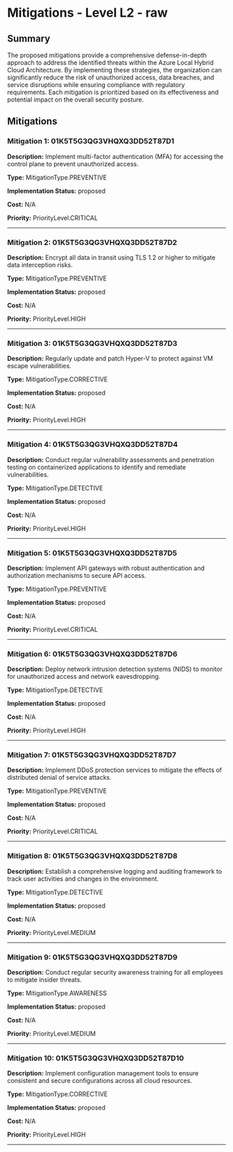 # Mitigations - Level L2 - raw

## Summary

The proposed mitigations provide a comprehensive defense-in-depth approach to address the identified threats within the Azure Local Hybrid Cloud Architecture. By implementing these strategies, the organization can significantly reduce the risk of unauthorized access, data breaches, and service disruptions while ensuring compliance with regulatory requirements. Each mitigation is prioritized based on its effectiveness and potential impact on the overall security posture.

## Mitigations

### Mitigation 1: 01K5T5G3QG3VHQXQ3DD52T87D1

**Description:** Implement multi-factor authentication (MFA) for accessing the control plane to prevent unauthorized access.

**Type:** MitigationType.PREVENTIVE

**Implementation Status:** proposed

**Cost:** N/A

**Priority:** PriorityLevel.CRITICAL

---

### Mitigation 2: 01K5T5G3QG3VHQXQ3DD52T87D2

**Description:** Encrypt all data in transit using TLS 1.2 or higher to mitigate data interception risks.

**Type:** MitigationType.PREVENTIVE

**Implementation Status:** proposed

**Cost:** N/A

**Priority:** PriorityLevel.HIGH

---

### Mitigation 3: 01K5T5G3QG3VHQXQ3DD52T87D3

**Description:** Regularly update and patch Hyper-V to protect against VM escape vulnerabilities.

**Type:** MitigationType.CORRECTIVE

**Implementation Status:** proposed

**Cost:** N/A

**Priority:** PriorityLevel.HIGH

---

### Mitigation 4: 01K5T5G3QG3VHQXQ3DD52T87D4

**Description:** Conduct regular vulnerability assessments and penetration testing on containerized applications to identify and remediate vulnerabilities.

**Type:** MitigationType.DETECTIVE

**Implementation Status:** proposed

**Cost:** N/A

**Priority:** PriorityLevel.HIGH

---

### Mitigation 5: 01K5T5G3QG3VHQXQ3DD52T87D5

**Description:** Implement API gateways with robust authentication and authorization mechanisms to secure API access.

**Type:** MitigationType.PREVENTIVE

**Implementation Status:** proposed

**Cost:** N/A

**Priority:** PriorityLevel.CRITICAL

---

### Mitigation 6: 01K5T5G3QG3VHQXQ3DD52T87D6

**Description:** Deploy network intrusion detection systems (NIDS) to monitor for unauthorized access and network eavesdropping.

**Type:** MitigationType.DETECTIVE

**Implementation Status:** proposed

**Cost:** N/A

**Priority:** PriorityLevel.HIGH

---

### Mitigation 7: 01K5T5G3QG3VHQXQ3DD52T87D7

**Description:** Implement DDoS protection services to mitigate the effects of distributed denial of service attacks.

**Type:** MitigationType.PREVENTIVE

**Implementation Status:** proposed

**Cost:** N/A

**Priority:** PriorityLevel.CRITICAL

---

### Mitigation 8: 01K5T5G3QG3VHQXQ3DD52T87D8

**Description:** Establish a comprehensive logging and auditing framework to track user activities and changes in the environment.

**Type:** MitigationType.DETECTIVE

**Implementation Status:** proposed

**Cost:** N/A

**Priority:** PriorityLevel.MEDIUM

---

### Mitigation 9: 01K5T5G3QG3VHQXQ3DD52T87D9

**Description:** Conduct regular security awareness training for all employees to mitigate insider threats.

**Type:** MitigationType.AWARENESS

**Implementation Status:** proposed

**Cost:** N/A

**Priority:** PriorityLevel.MEDIUM

---

### Mitigation 10: 01K5T5G3QG3VHQXQ3DD52T87D10

**Description:** Implement configuration management tools to ensure consistent and secure configurations across all cloud resources.

**Type:** MitigationType.CORRECTIVE

**Implementation Status:** proposed

**Cost:** N/A

**Priority:** PriorityLevel.HIGH

---

